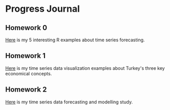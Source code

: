 # Progress Journal 

## Homework 0

[Here](files/IE360_Spring21_Homework0.html) is my 5 interesting R examples about time series forecasting.

## Homework 1

[Here](files/homework1/homework1.html) is my time series data visualization examples about Turkey's three key economical concepts.


## Homework 2

[Here](files/homework2/hw2.html) is my time series data forecasting and modelling study.
